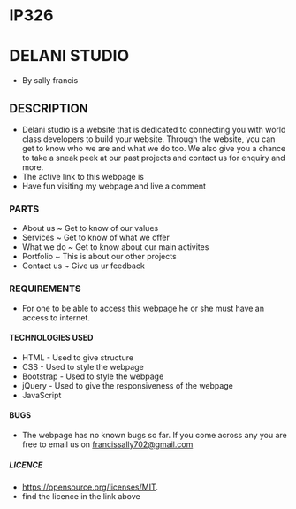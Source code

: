 # IP326
# DELANI STUDIO
* By sally francis
## DESCRIPTION
* Delani studio is a website that is dedicated to connecting you with world class developers to build your website. Through the website, you can get to know who we are and what we do too. We also give you a chance to take a sneak peek at our past projects and contact us for enquiry and more.
* The active link to this webpage is  
* Have fun visiting my webpage and live a comment
### PARTS
  * About us ~ Get to know of our values
  * Services ~ Get to know of what we offer
  * What we do ~ Get to know about our main activites
  * Portfolio ~ This is about our other projects
  * Contact us ~ Give us ur feedback
### REQUIREMENTS
* For one to be able to access this webpage he or she must have an access to internet.
#### TECHNOLOGIES USED
 * HTML - Used to give structure
 * CSS - Used to style the webpage
 * Bootstrap - Used to style the webpage
 * jQuery - Used to give the responsiveness of the webpage
 * JavaScript
#### BUGS
* The webpage has no known bugs so far. If you come across any you are free to email us on francissally702@gmail.com
##### LICENCE
* https://opensource.org/licenses/MIT.
* find the licence in the link above
